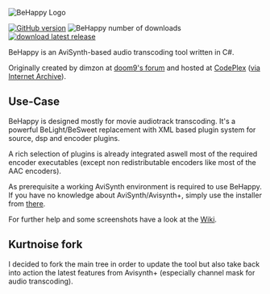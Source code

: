 ![BeHappy Logo](https://raw.githubusercontent.com/wiki/jones1913/behappy/images/bh_logo.png)  

[![GitHub version](https://img.shields.io/github/v/release/DonaldFaQ/BeHappy)](https://github.com/DonaldFaQ/BeHappy/)
![BeHappy number of downloads](https://img.shields.io/github/downloads/DonaldFaQ/BeHappy/latest/total.svg)
[![download latest release](https://img.shields.io/badge/BeHappy-download-green?style=flat)](https://github.com/DonaldFaQ/BeHappy/releases/latest) 



BeHappy is an AviSynth-based audio transcoding tool written in C#.

Originally created by dimzon at [doom9's forum](https://forum.doom9.org/showthread.php?t=104686) and hosted at [CodePlex](https://web.archive.org/web/20170407165223/https://behappy.codeplex.com/) ([via Internet Archive](https://archive.org)).

## Use-Case
BeHappy is designed mostly for movie audiotrack transcoding. It's a powerful BeLight/BeSweet replacement with XML based plugin system for source, dsp and encoder plugins.

A rich selection of plugins is already integrated aswell most of the required encoder executables (except non redistributable encoders like most of the AAC encoders).

As prerequisite a working AviSynth environment is required to use BeHappy. If you have no knowledge about AviSynth/Avisynth+, simply use the installer from [there](https://github.com/AviSynth/AviSynthPlus/releases/latest). 

For further help and some screenshots have a look at the [Wiki](https://github.com/jones1913/BeHappy/wiki).

## Kurtnoise fork
I decided to fork the main tree in order to update the tool but also take back into action the latest features from Avisynth+ (especially channel mask for audio transcoding).
